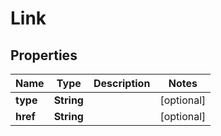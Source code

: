 
# Link

## Properties
Name | Type | Description | Notes
------------ | ------------- | ------------- | -------------
**type** | **String** |  |  [optional]
**href** | **String** |  |  [optional]



